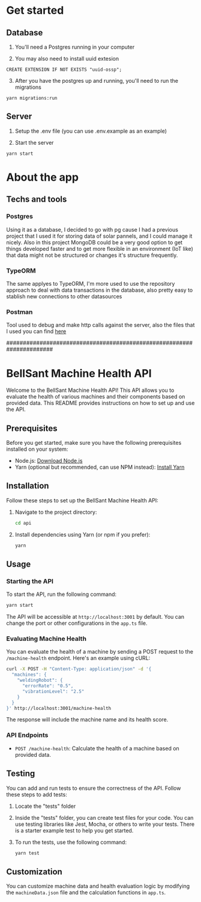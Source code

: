 # Get started

## Database

1. You'll need a Postgres running in your computer

2. You may also need to install uuid extesion

```
CREATE EXTENSION IF NOT EXISTS "uuid-ossp";
```

3. After you have the postgres up and running, you'll need to run the migrations

```
yarn migrations:run
```

## Server

1. Setup the .env file (you can use .env.example as an example)

2. Start the server

```
yarn start
```

# About the app

## Techs and tools

### Postgres

Using it as a database, I decided to go with pg cause I had a previous project that I used it for storing data of solar pannels, and I could manage it nicely. Also in this project MongoDB could be a very good option to get things developed faster and to get more flexible in an environment (IoT like) that data might not be structured or changes it's structure frequently.

### TypeORM

The same applyes to TypeORM, I'm more used to use the repository approach to deal with data transactions in the database, also pretty easy to stablish new connections to other datasources

### Postman

Tool used to debug and make http calls against the server, also the files that I used you can find [here](./.postman)

######################################################################

# BellSant Machine Health API

Welcome to the BellSant Machine Health API! This API allows you to evaluate the health of various machines and their components based on provided data. This README provides instructions on how to set up and use the API.

## Prerequisites

Before you get started, make sure you have the following prerequisites installed on your system:

- Node.js: [Download Node.js](https://nodejs.org/)
- Yarn (optional but recommended, can use NPM instead): [Install Yarn](https://classic.yarnpkg.com/en/docs/install/)

## Installation

Follow these steps to set up the BellSant Machine Health API:

1. Navigate to the project directory:

   ```bash
   cd api
   ```

2. Install dependencies using Yarn (or npm if you prefer):

   ```bash
   yarn
   ```

## Usage

### Starting the API

To start the API, run the following command:

```bash
yarn start
```

The API will be accessible at `http://localhost:3001` by default. You can change the port or other configurations in the `app.ts` file.

### Evaluating Machine Health

You can evaluate the health of a machine by sending a POST request to the `/machine-health` endpoint. Here's an example using cURL:

```bash
curl -X POST -H "Content-Type: application/json" -d '{
  "machines": {
    "weldingRobot": {
      "errorRate": "0.5",
      "vibrationLevel": "2.5"
    }
  }
}' http://localhost:3001/machine-health
```

The response will include the machine name and its health score.

### API Endpoints

- `POST /machine-health`: Calculate the health of a machine based on provided data.

## Testing

You can add and run tests to ensure the correctness of the API. Follow these steps to add tests:

1. Locate the "tests" folder

2. Inside the "tests" folder, you can create test files for your code. You can use testing libraries like Jest, Mocha, or others to write your tests. There is a starter example test to help you get started.

3. To run the tests, use the following command:

   ```bash
   yarn test
   ```

## Customization

You can customize machine data and health evaluation logic by modifying the `machineData.json` file and the calculation functions in `app.ts`.
